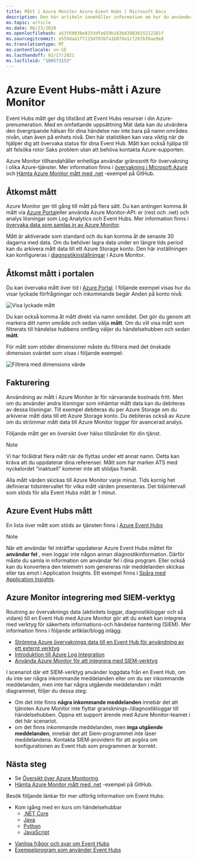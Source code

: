 ```yaml
---
title: Mått i Azure Monitor Azure-Event Hubs | Microsoft Docs
description: Den här artikeln innehåller information om hur du använder Azure Monitor för att övervaka Azure Event Hubs
ms.topic: article
ms.date: 06/23/2020
ms.openlocfilehash: a53f69030e8333dfe659b163b83983615212281f
ms.sourcegitcommit: e559daa1f7115d703bfa1b87da1cf267bf6ae9e8
ms.translationtype: MT
ms.contentlocale: sv-SE
ms.lasthandoff: 02/17/2021
ms.locfileid: "100573153"
---
```

# <a name="azure-event-hubs-metrics-in-azure-monitor"></a>Azure Event Hubs-mått i Azure Monitor

Event Hubs mått ger dig tillstånd att Event Hubs resurser i din Azure-prenumeration. Med en omfattande uppsättning Mät data kan du utvärdera den övergripande hälsan för dina händelse nav inte bara på namn områdes nivån, utan även på enhets nivå. Den här statistiken kan vara viktig när de hjälper dig att övervaka status för dina Event Hub. Mått kan också hjälpa till att felsöka rotor Saks problem utan att behöva kontakta Azure-supporten.

Azure Monitor tillhandahåller enhetliga användar gränssnitt för övervakning i olika Azure-tjänster. Mer information finns i [övervakning i Microsoft Azure](../azure-monitor/overview.md) och [Hämta Azure Monitor mått med .net](https://github.com/Azure-Samples/monitor-dotnet-metrics-api) -exempel på GitHub.

## <a name="access-metrics"></a>Åtkomst mått

Azure Monitor ger till gång till mått på flera sätt. Du kan antingen komma åt mått via [Azure Portal](https://portal.azure.com)eller använda Azure Monitor-API: er (rest och .net) och analys lösningar som Log Analytics och Event Hubs. Mer information finns i [övervaka data som samlas in av Azure Monitor](../azure-monitor/data-platform.md).

Mått är aktiverade som standard och du kan komma åt de senaste 30 dagarna med data. Om du behöver lagra data under en längre tids period kan du arkivera mått data till ett Azure Storage konto. Den här inställningen kan konfigureras i [diagnostikinställningar](../azure-monitor/essentials/diagnostic-settings.md) i Azure Monitor.


## <a name="access-metrics-in-the-portal"></a>Åtkomst mått i portalen

Du kan övervaka mått över tid i [Azure Portal](https://portal.azure.com). I följande exempel visas hur du visar lyckade förfrågningar och inkommande begär Anden på konto nivå:

![Visa lyckade mått][1]

Du kan också komma åt mått direkt via namn området. Det gör du genom att markera ditt namn område och sedan välja **mått**. Om du vill visa mått som filtrerats till händelse hubbens omfång väljer du händelsehubben och sedan **mått**.

För mått som stöder dimensioner måste du filtrera med det önskade dimension svärdet som visas i följande exempel:

![Filtrera med dimensions värde][2]

## <a name="billing"></a>Fakturering

Användning av mått i Azure Monitor är för närvarande kostnads fritt. Men om du använder andra lösningar som inhämtar mått data kan du debiteras av dessa lösningar. Till exempel debiteras du per Azure Storage om du arkiverar mått data till ett Azure Storage konto. Du debiteras också av Azure om du strömmar mått data till Azure Monitor loggar för avancerad analys.

Följande mått ger en översikt över hälso tillståndet för din tjänst. 

> [!NOTE]
> Vi har föråldrat flera mått när de flyttas under ett annat namn. Detta kan kräva att du uppdaterar dina referenser. Mått som har marker ATS med nyckelordet "inaktuell" kommer inte att stödjas framåt.

Alla mått värden skickas till Azure Monitor varje minut. Tids kornig het definierar tidsintervallet för vilka mått värden presenteras. Det tidsintervall som stöds för alla Event Hubs mått är 1 minut.

## <a name="azure-event-hubs-metrics"></a>Azure Event Hubs mått
En lista över mått som stöds av tjänsten finns i [Azure Event Hubs](../azure-monitor/essentials/metrics-supported.md#microsofteventhubnamespaces)

> [!NOTE]
> När ett användar fel inträffar uppdaterar Azure Event Hubs måttet för **användar fel** , men loggar inte någon annan diagnostikinformation. Därför måste du samla in information om användar fel i dina program. Eller också kan du konvertera den telemetri som genereras när meddelanden skickas eller tas emot i Application Insights. Ett exempel finns i [Spåra med Application Insights](../service-bus-messaging/service-bus-end-to-end-tracing.md#tracking-with-azure-application-insights).

## <a name="azure-monitor-integration-with-siem-tools"></a>Azure Monitor integrering med SIEM-verktyg
Routning av övervaknings data (aktivitets loggar, diagnostikloggar och så vidare) till en Event Hub med Azure Monitor gör att du enkelt kan integrera med verktyg för säkerhets informations-och händelse hantering (SIEM). Mer information finns i följande artiklar/blogg inlägg:

- [Strömma Azure övervaknings data till en Event Hub för användning av ett externt verktyg](../azure-monitor/essentials/stream-monitoring-data-event-hubs.md)
- [Introduktion till Azure Log Integration](/previous-versions/azure/security/fundamentals/azure-log-integration-overview)
- [Använda Azure Monitor för att integrera med SIEM-verktyg](https://azure.microsoft.com/blog/use-azure-monitor-to-integrate-with-siem-tools/)

I scenariot där ett SIEM-verktyg använder loggdata från en Event Hub, om du inte ser några inkommande meddelanden eller om du ser inkommande meddelanden, men inte har några utgående meddelanden i mått diagrammet, följer du dessa steg:

- Om det inte finns **några inkommande meddelanden** innebär det att tjänsten Azure Monitor inte flyttar gransknings-/diagnostikloggar till händelsehubben. Öppna ett support ärende med Azure Monitor-teamet i det här scenariot. 
- om det finns inkommande meddelanden, men **inga utgående meddelanden**, innebär det att Siem-programmet inte läser meddelandena. Kontakta SIEM-providern för att avgöra om konfigurationen av Event Hub som programmen är korrekt.


## <a name="next-steps"></a>Nästa steg

* Se [Översikt över Azure Monitoring](../azure-monitor/overview.md).
* [Hämta Azure Monitor mått med .net](https://github.com/Azure-Samples/monitor-dotnet-metrics-api) -exempel på GitHub. 

Besök följande länkar för mer utförlig information om Event Hubs:

- Kom igång med en kurs om händelsehubbar
    - [.NET Core](event-hubs-dotnet-standard-getstarted-send.md)
    - [Java](event-hubs-java-get-started-send.md)
    - [Python](event-hubs-python-get-started-send.md)
    - [JavaScript](event-hubs-java-get-started-send.md)
* [Vanliga frågor och svar om Event Hubs](event-hubs-faq.md)
* [Exempelprogram som använder Event Hubs](https://github.com/Azure/azure-event-hubs/tree/master/samples)

[1]: ./media/event-hubs-metrics-azure-monitor/event-hubs-monitor1.png
[2]: ./media/event-hubs-metrics-azure-monitor/event-hubs-monitor2.png
